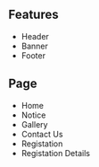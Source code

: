 
## Features 

- Header 
- Banner
- Footer


## Page
- Home
- Notice 
- Gallery 
- Contact Us
- Registation 
- Registation Details
